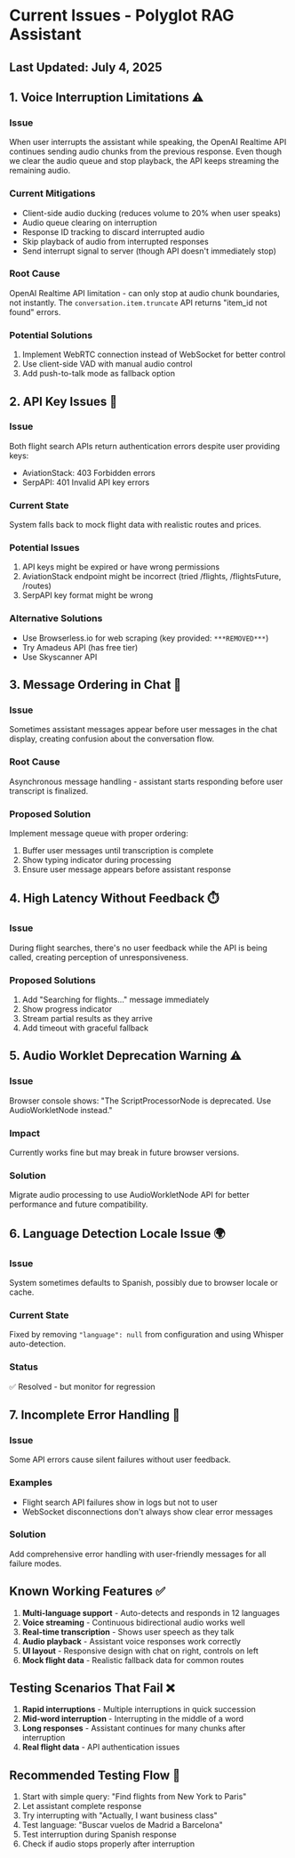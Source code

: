 # Current Issues - Polyglot RAG Assistant

## Last Updated: July 4, 2025

## 1. Voice Interruption Limitations ⚠️

### Issue
When user interrupts the assistant while speaking, the OpenAI Realtime API continues sending audio chunks from the previous response. Even though we clear the audio queue and stop playback, the API keeps streaming the remaining audio.

### Current Mitigations
- Client-side audio ducking (reduces volume to 20% when user speaks)
- Audio queue clearing on interruption
- Response ID tracking to discard interrupted audio
- Skip playback of audio from interrupted responses
- Send interrupt signal to server (though API doesn't immediately stop)

### Root Cause
OpenAI Realtime API limitation - can only stop at audio chunk boundaries, not instantly. The `conversation.item.truncate` API returns "item_id not found" errors.

### Potential Solutions
1. Implement WebRTC connection instead of WebSocket for better control
2. Use client-side VAD with manual audio control
3. Add push-to-talk mode as fallback option

## 2. API Key Issues 🔑

### Issue
Both flight search APIs return authentication errors despite user providing keys:
- AviationStack: 403 Forbidden errors
- SerpAPI: 401 Invalid API key errors

### Current State
System falls back to mock flight data with realistic routes and prices.

### Potential Issues
1. API keys might be expired or have wrong permissions
2. AviationStack endpoint might be incorrect (tried /flights, /flightsFuture, /routes)
3. SerpAPI key format might be wrong

### Alternative Solutions
- Use Browserless.io for web scraping (key provided: `***REMOVED***`)
- Try Amadeus API (has free tier)
- Use Skyscanner API

## 3. Message Ordering in Chat 💬

### Issue
Sometimes assistant messages appear before user messages in the chat display, creating confusion about the conversation flow.

### Root Cause
Asynchronous message handling - assistant starts responding before user transcript is finalized.

### Proposed Solution
Implement message queue with proper ordering:
1. Buffer user messages until transcription is complete
2. Show typing indicator during processing
3. Ensure user message appears before assistant response

## 4. High Latency Without Feedback ⏱️

### Issue
During flight searches, there's no user feedback while the API is being called, creating perception of unresponsiveness.

### Proposed Solutions
1. Add "Searching for flights..." message immediately
2. Show progress indicator
3. Stream partial results as they arrive
4. Add timeout with graceful fallback

## 5. Audio Worklet Deprecation Warning ⚠️

### Issue
Browser console shows: "The ScriptProcessorNode is deprecated. Use AudioWorkletNode instead."

### Impact
Currently works fine but may break in future browser versions.

### Solution
Migrate audio processing to use AudioWorkletNode API for better performance and future compatibility.

## 6. Language Detection Locale Issue 🌍

### Issue
System sometimes defaults to Spanish, possibly due to browser locale or cache.

### Current State
Fixed by removing `"language": null` from configuration and using Whisper auto-detection.

### Status
✅ Resolved - but monitor for regression

## 7. Incomplete Error Handling 🚨

### Issue
Some API errors cause silent failures without user feedback.

### Examples
- Flight search API failures show in logs but not to user
- WebSocket disconnections don't always show clear error messages

### Solution
Add comprehensive error handling with user-friendly messages for all failure modes.

## Known Working Features ✅

1. **Multi-language support** - Auto-detects and responds in 12 languages
2. **Voice streaming** - Continuous bidirectional audio works well
3. **Real-time transcription** - Shows user speech as they talk
4. **Audio playback** - Assistant voice responses work correctly
5. **UI layout** - Responsive design with chat on right, controls on left
6. **Mock flight data** - Realistic fallback data for common routes

## Testing Scenarios That Fail ❌

1. **Rapid interruptions** - Multiple interruptions in quick succession
2. **Mid-word interruption** - Interrupting in the middle of a word
3. **Long responses** - Assistant continues for many chunks after interruption
4. **Real flight data** - API authentication issues

## Recommended Testing Flow 🧪

1. Start with simple query: "Find flights from New York to Paris"
2. Let assistant complete response
3. Try interrupting with "Actually, I want business class"
4. Test language: "Buscar vuelos de Madrid a Barcelona"
5. Test interruption during Spanish response
6. Check if audio stops properly after interruption
